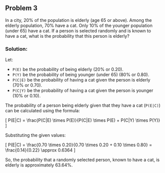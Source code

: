 ## Problem 3

In a city, 20% of the population is elderly (age 65 or above). Among the elderly population, 70% have a cat. Only 10% of the younger population (under 65) have a cat. If a person is selected randomly and is known to have a cat, what is the probability that this person is elderly?

### Solution:

Let:
- `P(E)` be the probability of being elderly (20% or 0.20).
- `P(Y)` be the probability of being younger (under 65) (80% or 0.80).
- `P(C|E)` be the probability of having a cat given the person is elderly (70% or 0.70).
- `P(C|Y)` be the probability of having a cat given the person is younger (10% or 0.10).

The probability of a person being elderly given that they have a cat (`P(E|C)`) can be calculated using the formula:

\[ P(E|C) = \frac{P(C|E) \times P(E)}{P(C|E) \times P(E) + P(C|Y) \times P(Y)} \]

Substituting the given values:

\[ P(E|C) = \frac{0.70 \times 0.20}{0.70 \times 0.20 + 0.10 \times 0.80} = \frac{0.14}{0.22} \approx 0.6364 \]

So, the probability that a randomly selected person, known to have a cat, is elderly is approximately 63.64%.
